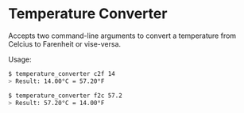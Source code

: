 # Temperature Converter

Accepts two command-line arguments to convert a temperature from Celcius to Farenheit or vise-versa.

Usage:
``` bash
$ temperature_converter c2f 14
> Result: 14.00°C = 57.20°F
```

``` bash
$ temperature_converter f2c 57.2
> Result: 57.20°C = 14.00°F
```
